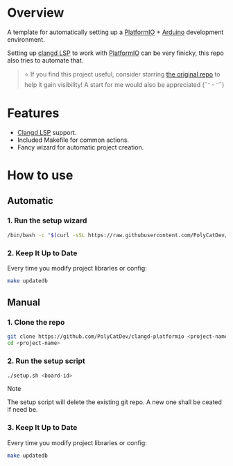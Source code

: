 # Overview

A template for automatically setting up a [PlatformIO](https://platformio.org/) + [Arduino](https://www.arduino.cc/) development environment.

Setting up [clangd LSP](https://clangd.llvm.org/) to work with [PlatformIO](https://platformio.org/) can be very finicky, this repo also tries to automate that.

> ⭐ If you find this project useful, consider starring [the original repo](https://github.com/ironlungx/nvim-pio) to help it gain visibility! A start for me would also be appreciated (˶ᵔ ᵕ ᵔ˶)

# Features

- [Clangd LSP](https://clangd.llvm.org/) support.
- Included Makefile for common actions.
- Fancy wizard for automatic project creation.

# How to use

## Automatic

### 1. Run the setup wizard

```sh
/bin/bash -c "$(curl -sSL https://raw.githubusercontent.com/PolyCatDev/clangd-platformio/refs/heads/main/wizard.sh)"
```
### 2. Keep It Up to Date

Every time you modify project libraries or config:

```sh
make updatedb
```

## Manual

### 1. Clone the repo

```sh
git clone https://github.com/PolyCatDev/clangd-platformio <project-name>
cd <project-name>
```

### 2. Run the setup script

```sh
./setup.sh <board-id>
```

> [!NOTE] 
> The setup script will delete the existing git repo. A new one shall be ceated if need be.

### 3. Keep It Up to Date

Every time you modify project libraries or config:

```sh
make updatedb
```
